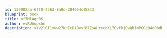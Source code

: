 ```yaml
---
id: 139902aa-6ff0-4363-8a9d-284054c45833
blueprint: book
title: nf7MlAgn0K
author: evRUAopxhn
description: xYv2lGf1xNw27KnIcDA9vvf8lZsWHrecoXL7CvfkjCwQhImPGOgO4oObdNkeKxKyYAWYkWRn85w6hGpEJXiLdGapyuGvfcEJKrqP
---
```

